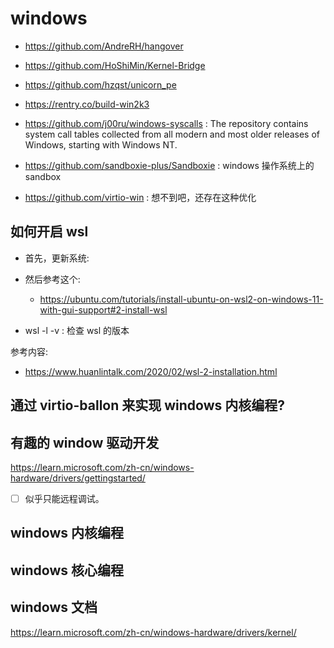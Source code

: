 # windows
- https://github.com/AndreRH/hangover
- https://github.com/HoShiMin/Kernel-Bridge
- https://github.com/hzqst/unicorn_pe

- https://rentry.co/build-win2k3
- https://github.com/j00ru/windows-syscalls : The repository contains system call tables collected from all modern and most older releases of Windows, starting with Windows NT.
- https://github.com/sandboxie-plus/Sandboxie : windows 操作系统上的 sandbox

- https://github.com/virtio-win : 想不到吧，还存在这种优化

## 如何开启 wsl
- 首先，更新系统:
- 然后参考这个:
  - https://ubuntu.com/tutorials/install-ubuntu-on-wsl2-on-windows-11-with-gui-support#2-install-wsl

- wsl -l -v : 检查 wsl 的版本

参考内容:
- https://www.huanlintalk.com/2020/02/wsl-2-installation.html

## 通过 virtio-ballon 来实现 windows 内核编程?

## 有趣的 window 驱动开发
https://learn.microsoft.com/zh-cn/windows-hardware/drivers/gettingstarted/

- [ ] 似乎只能远程调试。

## windows 内核编程

## windows 核心编程

## windows 文档
https://learn.microsoft.com/zh-cn/windows-hardware/drivers/kernel/
